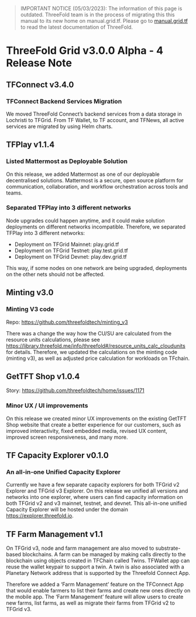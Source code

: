 > IMPORTANT NOTICE (05/03/2023): 
The information of this page is outdated. ThreeFold team is in the process of migrating this this manual to its new home on manual.grid.tf. Please go to [manual.grid.tf](https://manual.grid.tf/) to read the latest documentation of ThreeFold.

# ThreeFold Grid v3.0.0 Alpha - 4 Release Note

## TFConnect v3.4.0

### TFConnect Backend Services Migration

We moved ThreeFold Connect’s backend services from a data storage in Lochristi to TFGrid. From TF Wallet, to TF account, and TFNews, all active services are migrated by using Helm charts.

## TFPlay v1.1.4

### Listed Mattermost as Deployable Solution 

On this release, we added Mattermost as one of our deployable decentralised solutions.
Mattermost is a secure, open source platform for communication, collaboration, and workflow orchestration across tools and teams.

### Separated TFPlay into 3 different networks

Node upgrades could happen anytime, and it could make solution deployments on different networks incompatible. Therefore, we separated TFPlay into 3 different networks: 

- Deployment on TFGrid Mainnet: play.grid.tf
- Deployment on TFGrid Testnet: play.test.grid.tf
- Deployment on TFGrid Devnet: play.dev.grid.tf

This way, if some nodes on one network are being upgraded, deployments on the other nets should not be affected.

## Minting v3.0

### Minting V3 code

Repo: https://github.com/threefoldtech/minting_v3

There was a change the way how the CU/SU are calculated from the resource units calculations, please see https://library.threefold.me/info/threefold#/resource_units_calc_cloudunits for details.
Therefore, we updated the calculations on the minting code (minting v3), as well as adjusted price calculation for workloads on TFchain.

## GetTFT Shop v1.0.4

Story: https://github.com/threefoldtech/home/issues/1171

### Minor UX / UI improvements

On this release we created minor UX improvements on the existing GetTFT Shop website that create a better experience for our customers, such as improved interactivity, fixed embedded media, revised UX content, improved screen responsiveness, and many more.

## TF Capacity Explorer v0.1.0

### An all-in-one Unified Capacity Explorer

Currently we have a few separate capacity explorers for both TFGrid v2 Explorer and TFGrid v3 Explorer. On this release we unified all versions and networks into one explorer, where users can find capacity information on both TFGrid v2 and v3 mainnet, testnet, and devnet. This all-in-one unified Capacity Explorer will be hosted under the domain https://explorer.threefold.io.

## TF Farm Management v1.1

On TFGrid v3, node and farm management are also moved to substrate-based blockchains. A farm can be managed by making calls directly to the blockchain using objects created in TFChain called Twins. TFWallet app can reuse the wallet keypair to support a twin. A twin is also associated with a Planetary Network address that is supported by the Threefold Connect App. 

Therefore we added a ‘Farm Management’ feature on the TFConnect App that would enable farmers to list their farms and create new ones directly on the mobile app.  The ‘Farm Management’ feature will allow users to create new farms, list farms, as well as migrate their farms from TFGrid v2 to TFGrid v3.
